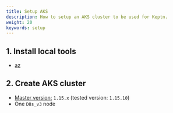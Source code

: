 ```yaml
---
title: Setup AKS
description: How to setup an AKS cluster to be used for Keptn.
weight: 20
keywords: setup
---
```


## 1. Install local tools
  - [az](https://docs.microsoft.com/en-us/cli/azure/install-azure-cli)

## 2. Create AKS cluster
  - [Master version:](/docs/0.6.0/installation/k8s-support/#supported-version) `1.15.x` (tested version: `1.15.10`)
  - One `D8s_v3` node
